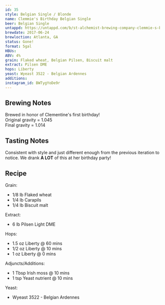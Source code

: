 ```yaml
---
id: 35
style: Belgian Single / Blonde
name: Clemmie's Birthday Belgian Single
beer: Belgian Single
untappd: https://untappd.com/b/st-alchemist-brewing-company-clemmie-s-birthday-belgian-single/2204920
brewdate: 2017-06-24
brewloction: Atlanta, GA
status: Gone!
format: 5gal
HBUs:
ABV: 4%
grain: Flaked wheat, Belgian Pilsen, Biscuit malt
extract: Pilsen DME
hops: Liberty
yeast: Wyeast 3522 - Belgian Ardennes
additions:
instagram_id: BWTygYoDe9r
---
```

## Brewing Notes
Brewed in honor of Clementine's first birthday!  
Original gravity = 1.045  
Final gravity = 1.014

## Tasting Notes
Consistent with style and just different enough from the previous iteration to notice. We drank __A LOT__ of this at her birthday party!


## Recipe
Grain:

  + 1/8 lb Flaked wheat
  + 1/4 lb Carapils
  + 1/4 lb Biscuit malt

Extract:

  + 6 lb Pilsen Light DME  

Hops:

  + 1.5 oz Liberty @ 60 mins
  + 1/2 oz Liberty @ 10 mins
  + 1 oz Liberty @ 0 mins

Adjuncts/Additions:

  + 1 Tbsp Irish moss @ 10 mins
  + 1 tsp Yeast nutrient @ 10 mins

Yeast:

  + Wyeast 3522 - Belgian Ardennes
